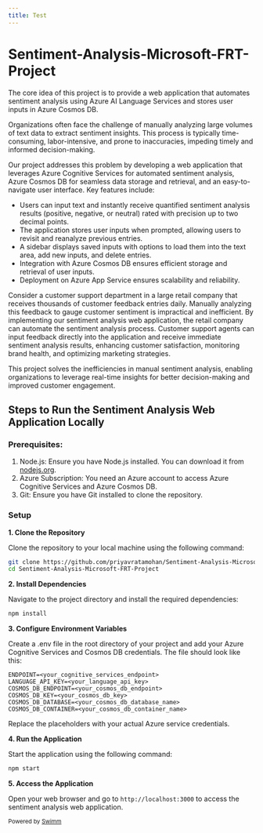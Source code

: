 ```yaml
---
title: Test
---
```

# Sentiment-Analysis-Microsoft-FRT-Project

The core idea of this project is to provide a web application that automates sentiment analysis using Azure AI Language Services and stores user inputs in Azure Cosmos DB.

Organizations often face the challenge of manually analyzing large volumes of text data to extract sentiment insights. This process is typically time-consuming, labor-intensive, and prone to inaccuracies, impeding timely and informed decision-making.

Our project addresses this problem by developing a web application that leverages Azure Cognitive Services for automated sentiment analysis, Azure Cosmos DB for seamless data storage and retrieval, and an easy-to-navigate user interface. Key features include:

- Users can input text and instantly receive quantified sentiment analysis results (positive, negative, or neutral) rated with precision up to two decimal points.
- The application stores user inputs when prompted, allowing users to revisit and reanalyze previous entries.
- A sidebar displays saved inputs with options to load them into the text area, add new inputs, and delete entries.
- Integration with Azure Cosmos DB ensures efficient storage and retrieval of user inputs.
- Deployment on Azure App Service ensures scalability and reliability.

Consider a customer support department in a large retail company that receives thousands of customer feedback entries daily. Manually analyzing this feedback to gauge customer sentiment is impractical and inefficient. By implementing our sentiment analysis web application, the retail company can automate the sentiment analysis process. Customer support agents can input feedback directly into the application and receive immediate sentiment analysis results, enhancing customer satisfaction, monitoring brand health, and optimizing marketing strategies.

This project solves the inefficiencies in manual sentiment analysis, enabling organizations to leverage real-time insights for better decision-making and improved customer engagement.

## Steps to Run the Sentiment Analysis Web Application Locally

### Prerequisites:

1. Node.js: Ensure you have Node.js installed. You can download it from [nodejs.org](http://nodejs.org).
2. Azure Subscription: You need an Azure account to access Azure Cognitive Services and Azure Cosmos DB.
3. Git: Ensure you have Git installed to clone the repository.

### Setup

**1. Clone the Repository**

Clone the repository to your local machine using the following command:

```bash
git clone https://github.com/priyavratamohan/Sentiment-Analysis-Microsoft-FRT-Project.git
cd Sentiment-Analysis-Microsoft-FRT-Project
```

**2. Install Dependencies**

Navigate to the project directory and install the required dependencies:

```bash
npm install
```

**3. Configure Environment Variables**

Create a .env file in the root directory of your project and add your Azure Cognitive Services and Cosmos DB credentials. The file should look like this:

```plaintext
ENDPOINT=<your_cognitive_services_endpoint>
LANGUAGE_API_KEY=<your_language_api_key>
COSMOS_DB_ENDPOINT=<your_cosmos_db_endpoint>
COSMOS_DB_KEY=<your_cosmos_db_key>
COSMOS_DB_DATABASE=<your_cosmos_db_database_name>
COSMOS_DB_CONTAINER=<your_cosmos_db_container_name>
```

Replace the placeholders with your actual Azure service credentials.

**4. Run the Application**

Start the application using the following command:

```bash
npm start
```

**5. Access the Application**

Open your web browser and go to `http://localhost:3000` to access the sentiment analysis web application.

<SwmMeta version="3.0.0"><sup>Powered by [Swimm](https://app.swimm.io/)</sup></SwmMeta>
